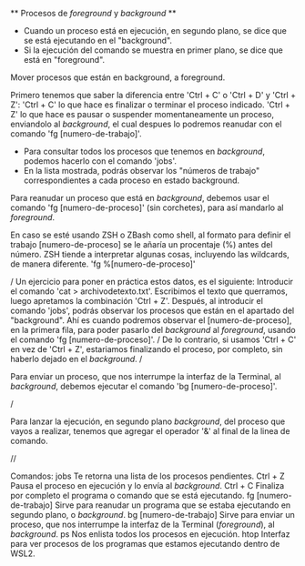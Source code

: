 ** Procesos de *foreground* y *background* **

* Cuando un proceso está en ejecución, en segundo plano, se dice que se está ejecutando en el "background".
* Si la ejecución del comando se muestra en primer plano, se dice que está en "foreground".

Mover procesos que están en background, a foreground.

Primero tenemos que saber la diferencia entre 'Ctrl + C' o 'Ctrl + D' y 'Ctrl + Z':
'Ctrl + C'
    lo que hace es finalizar o terminar el proceso indicado.
'Ctrl + Z'
    lo que hace es pausar o suspender momentaneamente un proceso, enviandolo al *background*, el cual despues lo podremos reanudar con el comando 'fg [numero-de-trabajo]'.

* Para consultar todos los procesos que tenemos en *background*, podemos hacerlo con el comando 'jobs'.
* En la lista mostrada, podrás observar los "números de trabajo" correspondientes a cada proceso en estado background.

Para reanudar un proceso que está en *background*, debemos usar el comando 'fg [numero-de-proceso]' (sin corchetes), para así mandarlo al *foreground*.

En caso se esté usando ZSH o ZBash como shell, al formato para definir el trabajo [numero-de-proceso] se le añaría un procentaje (%) antes del número. ZSH tiende a interpretar algunas cosas, incluyendo las wildcards, de manera diferente.
    'fg %[numero-de-proceso]'

/
Un ejercicio para poner en práctica estos datos, es el siguiente:
    Introducir el comando 'cat > archivodetexto.txt'.
    Escribimos el texto que querramos, luego apretamos la combinación 'Ctrl + Z'.
    Después, al introducir el comando 'jobs', podrás observar los procesos que están en el apartado del "background".
    Ahí es cuando podremos observar el [numero-de-proceso], en la primera fila, para poder pasarlo del *background* al *foreground*, usando el comando 'fg [numero-de-proceso]'.
    /
    De lo contrario, si usamos 'Ctrl + C' en vez de 'Ctrl + Z', estariamos finalizando el proceso, por completo, sin haberlo dejado en el *background*.
/

Para enviar un proceso, que nos interrumpe la interfaz de la Terminal, al *background*, debemos ejecutar el comando 'bg [numero-de-proceso]'.

/

Para lanzar la ejecución, en segundo plano *background*, del proceso que vayos a realizar, tenemos que agregar el operador '&' al final de la linea de comando.

//

Comandos:
    jobs
        Te retorna una lista de los procesos pendientes.
    Ctrl + Z
        Pausa el proceso en ejecución y lo envía al *background*.
    Ctrl + C
        Finaliza por completo el programa o comando que se está ejecutando.
    fg [numero-de-trabajo]
        Sirve para reanudar un programa que se estaba ejecutando en segundo plano, o *background*.
    bg [numero-de-trabajo]
        Sirve para enviar un proceso, que nos interrumpe la interfaz de la Terminal (*foreground*), al *background*.
    ps
        Nos enlista todos los procesos en ejecución.
    htop
        Interfaz para ver procesos de los programas que estamos ejecutando dentro de WSL2.
